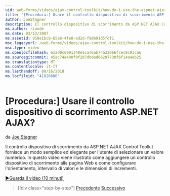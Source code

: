 ```yaml
---
uid: web-forms/videos/ajax-control-toolkit/how-do-i-use-the-aspnet-ajax-slider-control
title: '[Procedura:] Usare il controllo dispositivo di scorrimento ASP.NET AJAX? | Microsoft Docs'
author: JoeStagner
description: Il controllo dispositivo di scorrimento da ASP.NET AJAX Control Toolkit fornisce un modo semplice ed elegante per l'utente di selezionare un valore numerico. Questo video si dimostra come Active Directory...
ms.author: riande
ms.date: 03/13/2007
ms.assetid: 958e1bc8-65a8-4fe0-ad2d-f98691d5fdf1
msc.legacyurl: /web-forms/videos/ajax-control-toolkit/how-do-i-use-the-aspnet-ajax-slider-control
msc.type: video
ms.openlocfilehash: 61ad0c6991348e1ca76ab74a32066fcec8c93ca6
ms.sourcegitcommit: 45ac74e400f9f2b7dbded66297730f6f14a4eb25
ms.translationtype: MT
ms.contentlocale: it-IT
ms.lasthandoff: 08/16/2018
ms.locfileid: "41826680"
---
```

<a name="how-do-i-use-the-aspnet-ajax-slider-control"></a>[Procedura:] Usare il controllo dispositivo di scorrimento ASP.NET AJAX?
====================
da [Joe Stagner](https://github.com/JoeStagner)

Il controllo dispositivo di scorrimento da ASP.NET AJAX Control Toolkit fornisce un modo semplice ed elegante per l'utente di selezionare un valore numerico. In questo video viene illustrato come aggiungere un controllo dispositivo di scorrimento alla pagina Web e come configurare l'orientamento, intervallo di valori e le dimensioni di incrementi.

[&#9654;Guarda il video (10 minuti)](https://channel9.msdn.com/Blogs/ASP-NET-Site-Videos/how-do-i-use-the-aspnet-ajax-slider-control)

> [!div class="step-by-step"]
> [Precedente](how-do-i-use-the-aspnet-ajax-confirmbutton-extender.md)
> [Successivo](how-do-i-use-the-aspnet-ajax-autocomplete-control.md)
